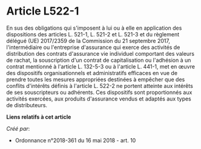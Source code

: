 # Article L522-1

En sus des obligations qui s'imposent à lui ou à elle en application des dispositions des articles L. 521-1, L. 521-2 et L.
521-3 et du règlement délégué (UE) 2017/2359 de la Commission du 21 septembre 2017, l'intermédiaire ou l'entreprise
d'assurance qui exerce des activités de distribution des contrats d'assurance vie individuel comportant des valeurs de
rachat, la souscription d'un contrat de capitalisation ou l'adhésion à un contrat mentionné à l'article L. 132-5-3 ou à
l'article L. 441-1, met en œuvre des dispositifs organisationnels et administratifs efficaces en vue de prendre toutes les
mesures appropriées destinées à empêcher que des conflits d'intérêts définis à l'article L. 522-2 ne portent atteinte aux
intérêts de ses souscripteurs ou adhérents. Ces dispositifs sont proportionnés aux activités exercées, aux produits
d'assurance vendus et adaptés aux types de distributeurs.

**Liens relatifs à cet article**

_Créé par_:

  - Ordonnance n°2018-361 du 16 mai 2018 - art. 10
